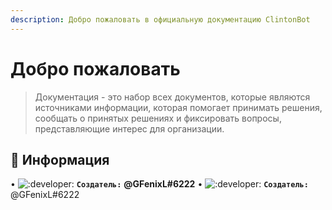 ```yaml
---
description: Добро пожаловать в официальную документацию ClintonBot
---
```


# Добро пожаловать

> Документация - это набор всех документов, которые являются источниками информации, которая помогает принимать решения, сообщать о принятых решениях и фиксировать вопросы, представляющие интерес для организации.

## 📜 Информация <a id="information"></a>

• ![:developer:](https://cdn.discordapp.com/emojis/723087579276378153.png?v=1?) **`Создатель:`** **@GFenixL#6222**
• ![:developer:](https://cdn.discordapp.com/emojis/452955567795732480.png?v=1) **`Создатель:`** @GFenixL#6222
